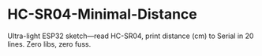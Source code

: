 # HC-SR04-Minimal-Distance
Ultra-light ESP32  sketch—read HC-SR04, print distance (cm) to Serial in 20 lines. Zero libs, zero fuss.
